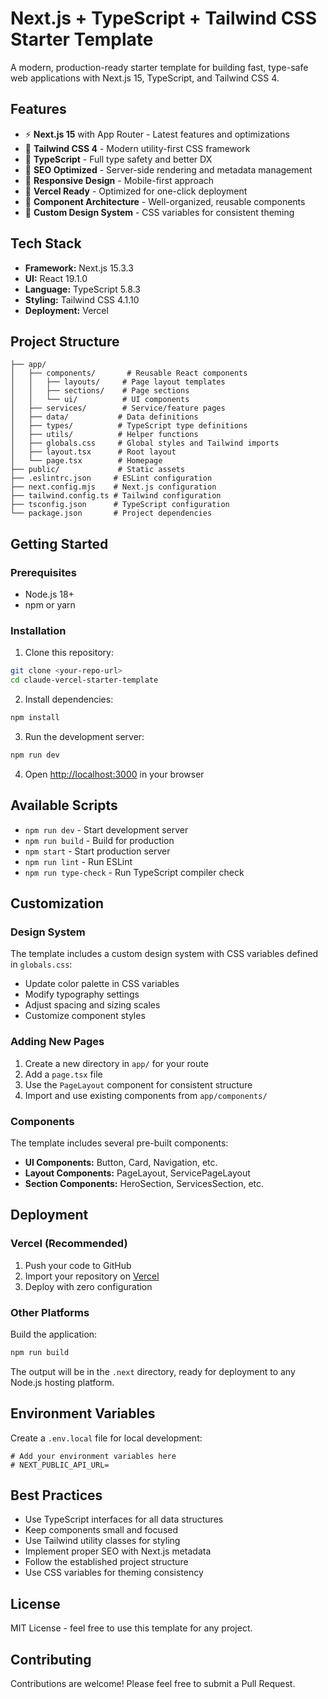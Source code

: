 # Next.js + TypeScript + Tailwind CSS Starter Template

A modern, production-ready starter template for building fast, type-safe web applications with Next.js 15, TypeScript, and Tailwind CSS 4.

## Features

- ⚡️ **Next.js 15** with App Router - Latest features and optimizations
- 🎨 **Tailwind CSS 4** - Modern utility-first CSS framework
- 📝 **TypeScript** - Full type safety and better DX
- 🎯 **SEO Optimized** - Server-side rendering and metadata management
- 📱 **Responsive Design** - Mobile-first approach
- 🚀 **Vercel Ready** - Optimized for one-click deployment
- 🧩 **Component Architecture** - Well-organized, reusable components
- 🎨 **Custom Design System** - CSS variables for consistent theming

## Tech Stack

- **Framework:** Next.js 15.3.3
- **UI:** React 19.1.0
- **Language:** TypeScript 5.8.3
- **Styling:** Tailwind CSS 4.1.10
- **Deployment:** Vercel

## Project Structure

```
├── app/
│   ├── components/       # Reusable React components
│   │   ├── layouts/     # Page layout templates
│   │   ├── sections/    # Page sections
│   │   └── ui/          # UI components
│   ├── services/        # Service/feature pages
│   ├── data/           # Data definitions
│   ├── types/          # TypeScript type definitions
│   ├── utils/          # Helper functions
│   ├── globals.css     # Global styles and Tailwind imports
│   ├── layout.tsx      # Root layout
│   └── page.tsx        # Homepage
├── public/             # Static assets
├── .eslintrc.json     # ESLint configuration
├── next.config.mjs    # Next.js configuration
├── tailwind.config.ts # Tailwind configuration
├── tsconfig.json      # TypeScript configuration
└── package.json       # Project dependencies
```

## Getting Started

### Prerequisites

- Node.js 18+ 
- npm or yarn

### Installation

1. Clone this repository:
```bash
git clone <your-repo-url>
cd claude-vercel-starter-template
```

2. Install dependencies:
```bash
npm install
```

3. Run the development server:
```bash
npm run dev
```

4. Open [http://localhost:3000](http://localhost:3000) in your browser

## Available Scripts

- `npm run dev` - Start development server
- `npm run build` - Build for production
- `npm start` - Start production server
- `npm run lint` - Run ESLint
- `npm run type-check` - Run TypeScript compiler check

## Customization

### Design System

The template includes a custom design system with CSS variables defined in `globals.css`:

- Update color palette in CSS variables
- Modify typography settings
- Adjust spacing and sizing scales
- Customize component styles

### Adding New Pages

1. Create a new directory in `app/` for your route
2. Add a `page.tsx` file
3. Use the `PageLayout` component for consistent structure
4. Import and use existing components from `app/components/`

### Components

The template includes several pre-built components:

- **UI Components:** Button, Card, Navigation, etc.
- **Layout Components:** PageLayout, ServicePageLayout
- **Section Components:** HeroSection, ServicesSection, etc.

## Deployment

### Vercel (Recommended)

1. Push your code to GitHub
2. Import your repository on [Vercel](https://vercel.com)
3. Deploy with zero configuration

### Other Platforms

Build the application:
```bash
npm run build
```

The output will be in the `.next` directory, ready for deployment to any Node.js hosting platform.

## Environment Variables

Create a `.env.local` file for local development:

```env
# Add your environment variables here
# NEXT_PUBLIC_API_URL=
```

## Best Practices

- Use TypeScript interfaces for all data structures
- Keep components small and focused
- Use Tailwind utility classes for styling
- Implement proper SEO with Next.js metadata
- Follow the established project structure
- Use CSS variables for theming consistency

## License

MIT License - feel free to use this template for any project.

## Contributing

Contributions are welcome! Please feel free to submit a Pull Request.